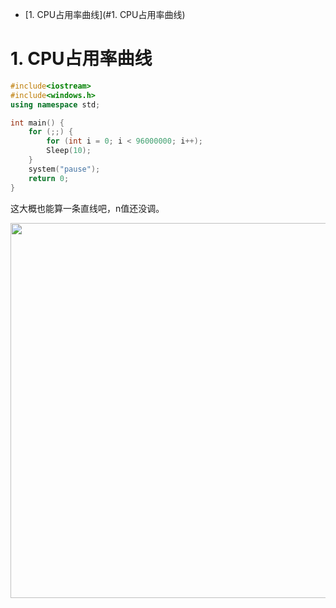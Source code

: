 <!-- GFM-TOC -->
* [1. CPU占用率曲线](#1. CPU占用率曲线)
<!-- GFM-TOC -->

# 1. CPU占用率曲线
```C++
#include<iostream>
#include<windows.h>
using namespace std;

int main() {
	for (;;) {
		for (int i = 0; i < 96000000; i++);
		Sleep(10);
	}
	system("pause");
	return 0;
}
```
这大概也能算一条直线吧，n值还没调。
<div align="center"> <img src="https://github.com/github16cp/LearningNotes/blob/master/刷题/images/CPU曲线.PNG" width="600"/>
</div><br>